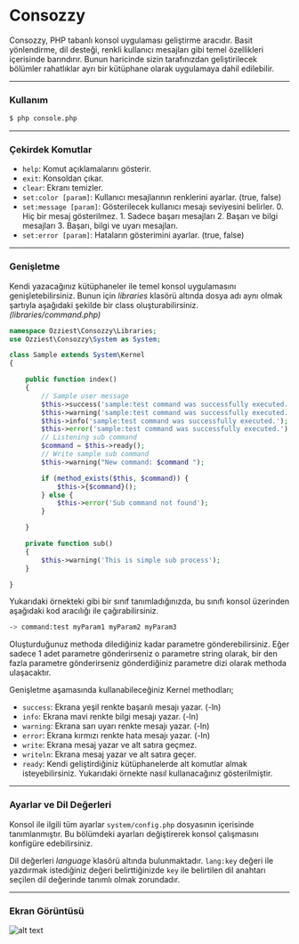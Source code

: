 Consozzy
========

Consozzy, PHP tabanlı konsol uygulaması geliştirme aracıdır. Basit yönlendirme, dil desteği,
renkli kullanıcı mesajları gibi temel özellikleri içerisinde barındırır. Bunun haricinde 
sizin tarafınızdan geliştirilecek bölümler rahatlıklar ayrı bir kütüphane olarak uygulamaya
dahil edilebilir.

***
### Kullanım
```bash
$ php console.php
```

***
### Çekirdek Komutlar


* `help`: Komut açıklamalarını gösterir.
* `exit`: Konsoldan çıkar.
* `clear`: Ekranı temizler.
* `set:color [param]`: Kullanıcı mesajlarının renklerini ayarlar. (true, false)
* `set:message [param]`: Gösterilecek kullanıcı mesajı seviyesini belirler. 
				 0. Hiç bir mesaj gösterilmez.
				 1. Sadece başarı mesajları
				 2. Başarı ve bilgi mesajları
				 3. Başarı, bilgi ve uyarı mesajları.
* `set:error [param]`: Hataların gösterimini ayarlar. (true, false)

***
### Genişletme

Kendi yazacağınız kütüphaneler ile temel konsol uygulamasını genişletebilirsiniz.
Bunun için *libraries* klasörü altında dosya adı aynı olmak şartıyla aşağıdaki 
şekilde bir class oluşturabilirsiniz. *(libraries/command.php)*

```php
namespace Ozziest\Consozzy\Libraries;
use Ozziest\Consozzy\System as System;

class Sample extends System\Kernel
{

	public function index()
	{	
		// Sample user message
		$this->success('sample:test command was successfully executed.');
		$this->warning('sample:test command was successfully executed.');
		$this->info('sample:test command was successfully executed.');
		$this->error('sample:test command was successfully executed.');
		// Listening sub command
		$command = $this->ready();
		// Write sample sub command
		$this->warning("New command: $command ");

		if (method_exists($this, $command)) {
			$this->{$command}();
		} else {
			$this->error('Sub command not found');
		}

	}

	private function sub()
	{
		$this->warning('This is simple sub process');
	}

}
```

Yukarıdaki örnekteki gibi bir sınıf tanımladığınızda, bu sınıfı konsol üzerinden
aşağıdaki kod aracılığı ile çağırabilirsiniz.

```bash
-> command:test myParam1 myParam2 myParam3
```

Oluşturduğunuz methoda dilediğiniz kadar parametre gönderebilirsiniz. Eğer sadece 1
adet parametre gönderirseniz o parametre string olarak, bir den fazla parametre 
gönderirseniz gönderdiğiniz parametre dizi olarak methoda ulaşacaktır. 

Genişletme aşamasında kullanabileceğiniz Kernel methodları;

* `success`: Ekrana yeşil renkte başarılı mesajı yazar. (-ln)
* `info`: Ekrana mavi renkte bilgi mesajı yazar. (-ln)
* `warning`: Ekrana sarı uyarı renkte mesajı yazar. (-ln)
* `error`: Ekrana kırmızı renkte hata mesajı yazar. (-ln)
* `write`: Ekrana mesaj yazar ve alt satıra geçmez.
* `writeln`: Ekrana mesaj yazar ve alt satıra geçer.
* `ready`: Kendi geliştirdiğiniz kütüphanelerde alt komutlar almak isteyebilirsiniz. 
Yukarıdaki örnekte nasıl kullanacağınız gösterilmiştir.


***
### Ayarlar ve Dil Değerleri

Konsol ile ilgili tüm ayarlar `system/config.php` dosyasının içerisinde tanımlanmıştır.
Bu bölümdeki ayarları değiştirerek konsol çalışmasını konfigüre edebilirsiniz.

Dil değerleri *language* klasörü altında bulunmaktadır. `lang:key` değeri ile yazdırmak 
istediğiniz değeri belirttiğinizde `key` ile belirtilen dil anahtarı seçilen dil
değerinde tanımlı olmak zorundadır. 

***
### Ekran Görüntüsü

![alt text](http://www.ozguradem.net/wp-content/uploads/2014/03/console.jpg "Ekran Görüntüsü")





